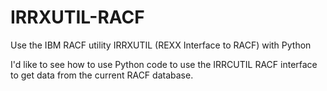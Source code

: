 # IRRXUTIL-RACF
Use the IBM RACF utility IRRXUTIL (REXX Interface to RACF) with Python

I'd like to see how to use Python code to use the IRRCUTIL RACF interface to get data from the current RACF database.


